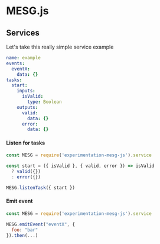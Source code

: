 # MESG.js

## Services

Let's take this really simple service example
```yml
name: example
events:
  eventX:
    data: {}
tasks:
  start:
    inputs:
      isValid:
        type: Boolean
    outputs:
      valid:
        data: {}
      error:
        data: {}
```

#### Listen for tasks

```javascript
const MESG = require('experimentation-mesg-js').service

const start = ({ isValid }, { valid, error }) => isValid
  ? valid({})
  : error({})

MESG.listenTask({ start })
```

#### Emit event

```javascript
const MESG = require('experimentation-mesg-js').service

MESG.emitEvent("eventX", {
  foo: "bar"
}).then(...)
```
